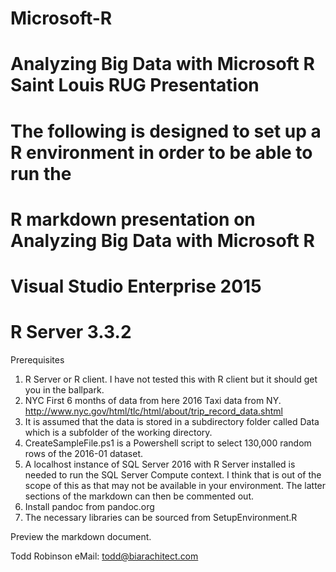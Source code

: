 # Microsoft-R
# Analyzing Big Data with Microsoft R Saint Louis RUG Presentation
# The following is designed to set up a R environment in order to be able to run the
# R markdown presentation on Analyzing Big Data with Microsoft R
# Visual Studio Enterprise 2015
# R Server 3.3.2

Prerequisites
1. R Server or R client. I have not tested this with R client but it should get you in the ballpark.
2. NYC First 6 months of data from here
 2016 Taxi data from NY.
http://www.nyc.gov/html/tlc/html/about/trip_record_data.shtml
3. It is assumed that the data is stored in a subdirectory folder called Data which is a subfolder of the working directory.
4. CreateSampleFile.ps1 is a Powershell script to select 130,000 random rows of the 2016-01 dataset.
5. A localhost instance of SQL Server 2016 with R Server installed is needed to run the SQL Server Compute context. 
	I think that is out of the scope of this as that may not be available in your environment. The latter sections of the markdown can then be commented out.
6. Install pandoc from pandoc.org
7. The necessary libraries can be sourced from SetupEnvironment.R

Preview the markdown document.

Todd Robinson
eMail: todd@biarachitect.com